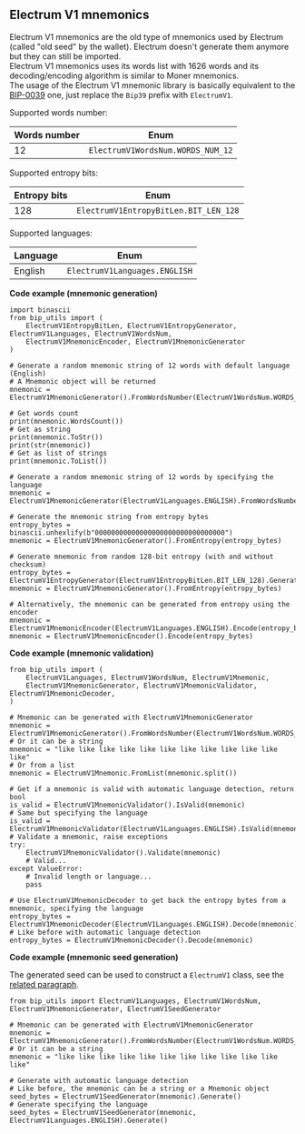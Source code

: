 ## Electrum V1 mnemonics

Electrum V1 mnemonics are the old type of mnemonics used by Electrum (called "old seed" by the wallet).
Electrum doesn't generate them anymore but they can still be imported.\
Electrum V1 mnemonics uses its words list with 1626 words and its decoding/encoding algorithm is similar to Moner mnemonics.\
The usage of the Electrum V1 mnemonic library is basically equivalent to the [BIP-0039](https://github.com/ebellocchia/bip_utils/tree/master/readme/bip39.md) one,
just replace the `Bip39` prefix with `ElectrumV1`.

Supported words number:

|Words number|Enum|
|---|---|
|12|`ElectrumV1WordsNum.WORDS_NUM_12`|

Supported entropy bits:

|Entropy bits|Enum|
|---|---|
|128|`ElectrumV1EntropyBitLen.BIT_LEN_128`|

Supported languages:

|Language|Enum|
|---|---|
|English|`ElectrumV1Languages.ENGLISH`|

**Code example (mnemonic generation)**

    import binascii
    from bip_utils import (
        ElectrumV1EntropyBitLen, ElectrumV1EntropyGenerator, ElectrumV1Languages, ElectrumV1WordsNum,
        ElectrumV1MnemonicEncoder, ElectrumV1MnemonicGenerator
    )
    
    # Generate a random mnemonic string of 12 words with default language (English)
    # A Mnemonic object will be returned
    mnemonic = ElectrumV1MnemonicGenerator().FromWordsNumber(ElectrumV1WordsNum.WORDS_NUM_12)
    
    # Get words count
    print(mnemonic.WordsCount())
    # Get as string
    print(mnemonic.ToStr())
    print(str(mnemonic))
    # Get as list of strings
    print(mnemonic.ToList())
    
    # Generate a random mnemonic string of 12 words by specifying the language
    mnemonic = ElectrumV1MnemonicGenerator(ElectrumV1Languages.ENGLISH).FromWordsNumber(ElectrumV1WordsNum.WORDS_NUM_12)
    
    # Generate the mnemonic string from entropy bytes
    entropy_bytes = binascii.unhexlify(b"00000000000000000000000000000000")
    mnemonic = ElectrumV1MnemonicGenerator().FromEntropy(entropy_bytes)
    
    # Generate mnemonic from random 128-bit entropy (with and without checksum)
    entropy_bytes = ElectrumV1EntropyGenerator(ElectrumV1EntropyBitLen.BIT_LEN_128).Generate()
    mnemonic = ElectrumV1MnemonicGenerator().FromEntropy(entropy_bytes)
    
    # Alternatively, the mnemonic can be generated from entropy using the encoder
    mnemonic = ElectrumV1MnemonicEncoder(ElectrumV1Languages.ENGLISH).Encode(entropy_bytes)
    mnemonic = ElectrumV1MnemonicEncoder().Encode(entropy_bytes)

**Code example (mnemonic validation)**

    from bip_utils import (
        ElectrumV1Languages, ElectrumV1WordsNum, ElectrumV1Mnemonic,
        ElectrumV1MnemonicGenerator, ElectrumV1MnemonicValidator, ElectrumV1MnemonicDecoder,
    )
    
    # Mnemonic can be generated with ElectrumV1MnemonicGenerator
    mnemonic = ElectrumV1MnemonicGenerator().FromWordsNumber(ElectrumV1WordsNum.WORDS_NUM_12)
    # Or it can be a string
    mnemonic = "like like like like like like like like like like like like"
    # Or from a list
    mnemonic = ElectrumV1Mnemonic.FromList(mnemonic.split())
    
    # Get if a mnemonic is valid with automatic language detection, return bool
    is_valid = ElectrumV1MnemonicValidator().IsValid(mnemonic)
    # Same but specifying the language
    is_valid = ElectrumV1MnemonicValidator(ElectrumV1Languages.ENGLISH).IsValid(mnemonic)
    # Validate a mnemonic, raise exceptions
    try:
        ElectrumV1MnemonicValidator().Validate(mnemonic)
        # Valid...
    except ValueError:
        # Invalid length or language...
        pass
    
    # Use ElectrumV1MnemonicDecoder to get back the entropy bytes from a mnemonic, specifying the language
    entropy_bytes = ElectrumV1MnemonicDecoder(ElectrumV1Languages.ENGLISH).Decode(mnemonic)
    # Like before with automatic language detection
    entropy_bytes = ElectrumV1MnemonicDecoder().Decode(mnemonic)

**Code example (mnemonic seed generation)**

The generated seed can be used to construct a `ElectrumV1` class, see the
[related paragraph](https://github.com/ebellocchia/bip_utils/tree/master/readme/eletrum.md).

    from bip_utils import ElectrumV1Languages, ElectrumV1WordsNum, ElectrumV1MnemonicGenerator, ElectrumV1SeedGenerator
    
    # Mnemonic can be generated with ElectrumV1MnemonicGenerator
    mnemonic = ElectrumV1MnemonicGenerator().FromWordsNumber(ElectrumV1WordsNum.WORDS_NUM_12)
    # Or it can be a string
    mnemonic = "like like like like like like like like like like like like"
    
    # Generate with automatic language detection
    # Like before, the mnemonic can be a string or a Mnemonic object
    seed_bytes = ElectrumV1SeedGenerator(mnemonic).Generate()
    # Generate specifying the language
    seed_bytes = ElectrumV1SeedGenerator(mnemonic, ElectrumV1Languages.ENGLISH).Generate()
